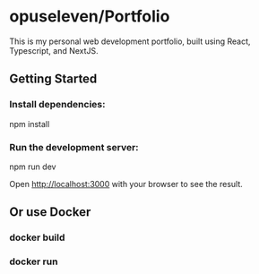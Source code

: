 # opuseleven/Portfolio

This is my personal web development portfolio, built using React, Typescript, and NextJS.

## Getting Started

### Install dependencies:

npm install

### Run the development server:

npm run dev

Open [http://localhost:3000](http://localhost:3000) with your browser to see the result.


## Or use Docker

### docker build

### docker run
